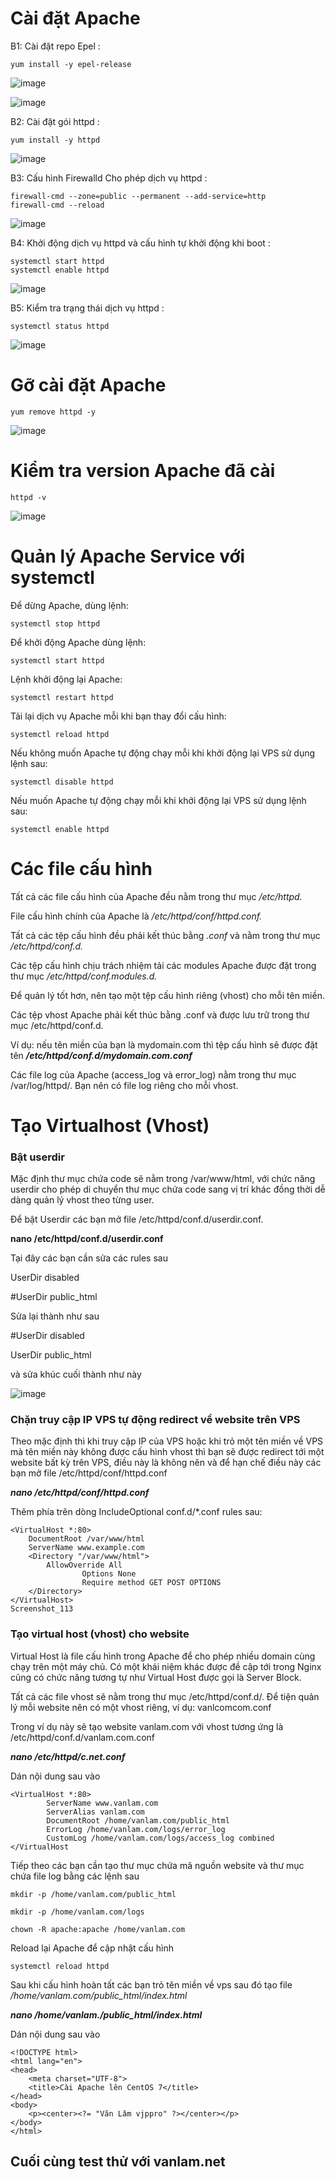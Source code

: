 #  Cài đặt Apache
B1: Cài đặt repo Epel :
```
yum install -y epel-release
```

![image](https://user-images.githubusercontent.com/111721629/188775772-55b9ba43-09ed-4599-975f-eb7e15aafd42.png)

![image](https://user-images.githubusercontent.com/111721629/188775709-7cb7d7d8-a59c-40a8-8af3-4ea9794cb1ab.png)


B2: Cài đặt gói httpd :
```
yum install -y httpd
```
![image](https://user-images.githubusercontent.com/111721629/188776062-380d98de-0b93-4fd3-85e8-9f347ed82d7c.png)



B3: Cấu hình Firewalld Cho phép dịch vụ httpd  :
```
firewall-cmd --zone=public --permanent --add-service=http
firewall-cmd --reload
```
![image](https://user-images.githubusercontent.com/111721629/188776584-18ee377f-b3a5-4fbe-86f0-83f815a862d0.png)

B4: Khởi động dịch vụ httpd và cấu hình tự khởi động khi boot  :
```
systemctl start httpd
systemctl enable httpd
```
![image](https://user-images.githubusercontent.com/111721629/188776993-05fe24f9-6fdd-4a7d-960d-bbb82dedc725.png)

B5: Kiểm tra trạng thái dịch vụ httpd :
```
systemctl status httpd
```
![image](https://user-images.githubusercontent.com/111721629/188777085-fcef20d5-5f69-4f01-bb3b-1bc3f160db5d.png)

# Gỡ cài đặt Apache
```
yum remove httpd -y
```
![image](https://user-images.githubusercontent.com/111721629/188777480-ea8e4a1b-d5dc-4e80-b28b-eb4d288f27c5.png)

# Kiểm tra version Apache đã cài
```
httpd -v
```
![image](https://user-images.githubusercontent.com/111721629/188777231-8ab06d28-b6fa-4b92-a290-df6ea92e4631.png)

# Quản lý Apache Service với systemctl

Để dừng Apache, dùng lệnh:
```
systemctl stop httpd
```
Để khởi động Apache dùng lệnh:
```
systemctl start httpd
```
Lệnh khởi động lại Apache:
```
systemctl restart httpd
```
Tải lại dịch vụ Apache mỗi khi bạn thay đổi cấu hình:
```
systemctl reload httpd
```
Nếu không muốn Apache tự động chạy mỗi khi khởi động lại VPS sử dụng lệnh sau:
```
systemctl disable httpd
```
Nếu muốn Apache tự động chạy mỗi khi khởi động lại VPS sử dụng lệnh sau:
```
systemctl enable httpd
```

# Các file cấu hình

Tất cả các file cấu hình của Apache đều nằm trong thư mục */etc/httpd.*

File cấu hình chính của Apache là */etc/httpd/conf/httpd.conf.*

Tất cả các tệp cấu hình đều phải kết thúc bằng *.conf* và nằm trong thư mục */etc/httpd/conf.d.*

Các tệp cấu hình chịu trách nhiệm tải các modules Apache được đặt trong thư mục */etc/httpd/conf.modules.d.*

Để quản lý tốt hơn, nên tạo một tệp cấu hình riêng (vhost) cho mỗi tên miền.

Các tệp vhost Apache phải kết thúc bằng .conf và được lưu trữ trong thư mục /etc/httpd/conf.d. 

Ví dụ: nếu tên miền của bạn là mydomain.com thì tệp cấu hình sẽ được đặt tên ***/etc/httpd/conf.d/mydomain.com.conf***

Các file log của Apache (access_log và error_log) nằm trong thư mục /var/log/httpd/. Bạn nên có file log riêng cho mỗi vhost.

# Tạo Virtualhost (Vhost)

### Bật userdir

Mặc định thư mục chứa code sẽ nằm trong /var/www/html, với chức năng userdir cho phép di chuyển thư mục chứa code sang vị trí khác đồng thời dễ dàng quản lý vhost theo từng user.

Để bật Userdir các bạn mở file /etc/httpd/conf.d/userdir.conf.

**nano /etc/httpd/conf.d/userdir.conf**

Tại đây các bạn cần sửa các rules sau

UserDir disabled

#UserDir public_html

Sửa lại thành như sau

#UserDir disabled

UserDir public_html

và sửa khúc cuối thành như này

![image](https://user-images.githubusercontent.com/111721629/188820952-67ed4909-3a9b-43e2-8c20-73d24e48bece.png)

### Chặn truy cập IP VPS tự động redirect về website trên VPS

Theo mặc định thì khi truy cập IP của VPS hoặc khi trỏ một tên miền về VPS mà tên miền này không được cấu hình vhost thì bạn sẽ được redirect tới một website bất kỳ trên VPS, điều này là không nên và để hạn chế điều này các bạn mở file /etc/httpd/conf/httpd.conf

***nano /etc/httpd/conf/httpd.conf***

Thêm phía trên dòng IncludeOptional conf.d/*.conf rules sau:
```
<VirtualHost *:80>
	DocumentRoot /var/www/html
	ServerName www.example.com
	<Directory "/var/www/html">
		AllowOverride All
                Options None
                Require method GET POST OPTIONS
	</Directory>
</VirtualHost>
Screenshot_113
```

### Tạo virtual host (vhost) cho website

Virtual Host là file cấu hình trong Apache để cho phép nhiều domain cùng chạy trên một máy chủ. Có một khái niệm khác được đề cập tới trong Nginx cũng có chức năng tương tự như Virtual Host được gọi là Server Block.

Tất cả các file vhost sẽ nằm trong thư mục /etc/httpd/conf.d/. Để tiện quản lý mỗi website nên có một vhost riêng, ví dụ: vanlcomcom.conf

Trong ví dụ này sẽ tạo website vanlam.com với vhost tương ứng là /etc/httpd/conf.d/vanlam.com.conf

***nano /etc/httpd/c.net.conf***

Dán nội dung sau vào
```
<VirtualHost *:80>
        ServerName www.vanlam.com
        ServerAlias vanlam.com
        DocumentRoot /home/vanlam.com/public_html
        ErrorLog /home/vanlam.com/logs/error_log
        CustomLog /home/vanlam.com/logs/access_log combined
</VirtualHost

```
Tiếp theo các bạn cần tạo thư mục chứa mã nguồn website và thư mục chứa file log bằng các lệnh sau
```
mkdir -p /home/vanlam.com/public_html

mkdir -p /home/vanlam.com/logs

chown -R apache:apache /home/vanlam.com
```
Reload lại Apache để cập nhật cấu hình
```
systemctl reload httpd
```
Sau khi cấu hình hoàn tất các bạn trỏ tên miền về vps sau đó tạo file */home/vanlam.com/public_html/index.html*

***nano /home/vanlam./public_html/index.html***

Dán nội dung sau vào
```
<!DOCTYPE html>
<html lang="en">
<head>
	<meta charset="UTF-8">
	<title>Cài Apache lên CentOS 7</title>
</head>
<body>
	<p><center><?= "Văn Lâm vjppro" ?></center></p>
</body>
</html>
```


## Cuối cùng test thử với vanlam.net
